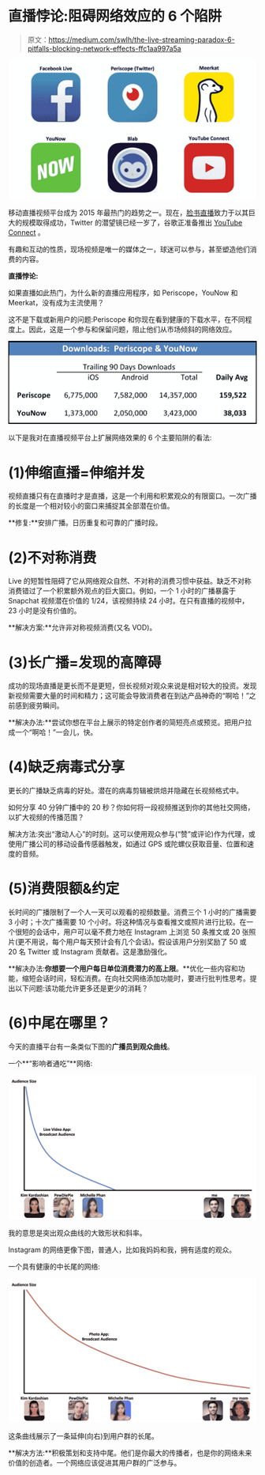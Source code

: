 # 直播悖论:阻碍网络效应的 6 个陷阱

> 原文：<https://medium.com/swlh/the-live-streaming-paradox-6-pitfalls-blocking-network-effects-ffc1aa997a5a>

![](img/20b4bb0c3fadeaa796cf93b81377d742.png)

移动直播视频平台成为 2015 年最热门的趋势之一。现在，[脸书直播](http://www.businessinsider.com/facebook-live-video-update-2016-4)致力于以其巨大的规模取得成功，Twitter 的潜望镜已经一岁了，谷歌正准备推出 [YouTube Connect](http://venturebeat.com/2016/03/23/google-is-building-youtube-connect-a-live-streaming-app-to-take-on-periscope/) 。

有趣和互动的性质，现场视频是唯一的媒体之一，球迷可以参与，甚至塑造他们消费的内容。

**直播悖论:**

如果直播如此热门，为什么新的直播应用程序，如 Periscope，YouNow 和 Meerkat，没有成为主流使用？

这不是下载或新用户的问题:Periscope 和你现在看到健康的下载水平，在不同程度上。因此，这是一个参与和保留问题，阻止他们从市场倾斜的网络效应。

![](img/9c6f792e8195fc327c44206f792fb09e.png)

以下是我对在直播视频平台上扩展网络效果的 6 个主要陷阱的看法:

# **(1)伸缩直播=伸缩并发**

视频直播只有在直播时才是直播，这是一个利用和积累观众的有限窗口。一次广播的长度是一个相对较小的窗口来捕捉其全部潜在价值。

**修复:**安排广播。日历重复和可靠的广播时段。

# **(2)不对称消费**

Live 的短暂性阻碍了它从网络观众自然、不对称的消费习惯中获益。缺乏不对称消费错过了一个积累额外观点的巨大窗口。例如，一个 1 小时的广播暴露于 Snapchat 视频潜在价值的 1/24，该视频持续 24 小时。在只有直播的视频中，23 小时是没有价值的。

**解决方案:**允许非对称视频消费(又名 VOD)。

# **(3)长广播=发现的高障碍**

成功的现场直播是更长而不是更短，但长视频对观众来说是相对较大的投资。发现新视频需要大量的时间和精力；这可能会导致消费者在到达产品神奇的“啊哈！”之前感到疲劳瞬间。

**解决办法:**尝试你想在平台上展示的特定创作者的简短亮点或预览。把用户拉成一个“啊哈！”一会儿，快。

# **(4)缺乏病毒式分享**

更长的广播缺乏病毒的好处。潜在的病毒剪辑被烘焙并隐藏在长视频格式中。

如何分享 40 分钟广播中的 20 秒？你如何将一段视频推送到你的其他社交网络，以扩大视频的传播范围？

解决方法:突出“激动人心”的时刻。这可以使用观众参与(“赞”或评论)作为代理，或使用广播公司的移动设备传感器触发，如通过 GPS 或陀螺仪获取音量、位置和速度的音频。

# **(5)消费限额&约定**

长时间的广播限制了一个人一天可以观看的视频数量。消费三个 1 小时的广播需要 3 小时；十次广播需要 10 个小时。将这种情况与查看推文或照片进行比较。在一个很短的会话中，用户可以毫不费力地在 Instagram 上浏览 50 条推文或 20 张照片(更不用说，每个用户每天预计会有几个会话)。假设该用户分别奖励了 50 或 20 名 Twitter 或 Instagram 贡献者。这是激励强化。

**解决办法:**你想要一个用户每日单位消费潜力的高上限**。**优化一些内容和功能，缩短会话时间，轻松消费。在向社交网络添加功能时，要进行批判性思考。提出以下问题:该功能允许更多还是更少的消耗？

# **(6)中尾在哪里？**

今天的直播平台有一条类似下图的**广播员到观众曲线**。

一个**“影响者通吃”**网络:

![](img/753186f260165dbbb0bcc3443d02f754.png)

我的意思是突出观众曲线的大致形状和斜率。

Instagram 的网络更像下图，普通人，比如我妈妈和我，拥有适度的观众。

一个具有健康的中长尾的网络:

![](img/dfabedd9f79567205b58f0b3f3a29a3b.png)

这条曲线展示了一条延伸(向右)到用户群的长尾。

**解决方法:**积极策划和支持中尾。他们是你最大的传播者，也是你的网络未来价值的创造者。一个网络应该促进其用户群的广泛参与。